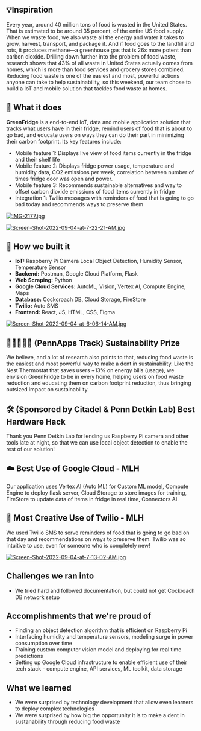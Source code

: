 ## 💡Inspiration
Every year, around 40 million tons of food is wasted in the United States. That is estimated to be around 35 percent, of the entire US food supply. When we waste food, we also waste all the energy and water it takes to grow, harvest, transport, and package it. And if food goes to the landfill and rots, it produces methane—a greenhouse gas that is 26x more potent than carbon dioxide.
Drilling down further into the problem of food waste, research shows that 43% of all waste in United States actually comes from homes, which is more than food services and grocery stores combined.
Reducing food waste is one of the easiest and most, powerful actions anyone can take to help sustainability, so this weekend, our team chose to build a IoT and mobile solution that tackles food waste at homes.

## 🤔 What it does
**GreenFridge** is a end-to-end IoT, data and mobile application solution that tracks what users have in their fridge, remind users of food that is about to go bad, and educate users on ways they can do their part in minimizing their carbon footprint. Its key features include:
* Mobile feature 1: Displays live view of food items currently in the fridge and their shelf life 
* Mobile feature 2: Displays fridge power usage, temperature and humidity data, CO2 emissions per week, correlation between number of times fridge door was open and power. 
* Mobile feature 3: Recommends sustainable alternatives and way to offset carbon dioxide emissions of food items currently in fridge
* Integration 1: Twilio messages with reminders of food that is going to go bad today and recommends ways to preserve them 

[![IMG-2177.jpg](https://i.postimg.cc/NM561vVm/IMG-2177.jpg)](https://postimg.cc/cgGtS2dL)

[![Screen-Shot-2022-09-04-at-7-22-21-AM.jpg](https://i.postimg.cc/B6qysbjs/Screen-Shot-2022-09-04-at-7-22-21-AM.jpg)](https://postimg.cc/Z9MjxTPD)

## 🦾 How we built it
* __IoT:__ Raspberry Pi Camera Local Object Detection, Humidity Sensor, Temperature Sensor
* __Backend:__ Postman, Google Cloud Platform, Flask
* __Web Scraping:__ Python
* __Google Cloud Services:__ AutoML, Vision, Vertex AI, Compute Engine, Maps
* __Database:__ Cockcroach DB, Cloud Storage, FireStore
* __Twilio:__ Auto SMS
* __Frontend:__ React, JS, HTML, CSS, Figma

[![Screen-Shot-2022-09-04-at-6-06-14-AM.jpg](https://i.postimg.cc/k4vd7Wjj/Screen-Shot-2022-09-04-at-6-06-14-AM.jpg)](https://postimg.cc/5Yyr3QWv)

## 👨🏻‍🤝‍👨🏽 (PennApps Track) Sustainability Prize
We believe, and a lot of research also points to that, reducing food waste is the easiest and most powerful way to make a dent in sustainability. Like the Nest Thermostat that saves users ~13% on energy bills (usage), we envision GreenFridge to be in every home, helping users on food waste reduction and educating them on carbon footprint reduction, thus bringing outsized impact on sustainability.

## 🛠 (Sponsored by Citadel & Penn Detkin Lab) Best Hardware Hack
Thank you Penn Detkin Lab for lending us Raspberry Pi camera and other tools late at night, so that we can use local object detection to enable the rest of our solution! 

## ☁️ Best Use of Google Cloud - MLH
Our application uses Vertex AI (Auto ML) for Custom ML model, Compute Engine to deploy flask server, Cloud Storage to store images for training, FireStore to update data of items in fridge in real time, Connectors AI. 

## 🤖 Most Creative Use of Twilio - MLH
We used Twilio SMS to serve reminders of food that is going to go bad on that day and recommendations on ways to preserve them. Twilio was so intuitive to use, even for someone who is completely new!

[![Screen-Shot-2022-09-04-at-7-13-02-AM.jpg](https://i.postimg.cc/Y0PQXn5Z/Screen-Shot-2022-09-04-at-7-13-02-AM.jpg)](https://postimg.cc/p5D9rZXJ)

## Challenges we ran into
* We tried hard and followed documentation, but could not get Cockroach DB network setup

## Accomplishments that we're proud of
* Finding an object detection algorithm that is efficient on Raspberry Pi
* Interfacing humidity and temperature sensors, modeling surge in power consumption over time
* Training custom computer vision model and deploying for real time predictions
* Setting up Google Cloud infrastructure to enable efficient use of their tech stack - compute engine, API services, ML toolkit, data storage

## What we learned
* We were surprised by technology development that allow even learners to deploy complex technologies
* We were surprised by how big the opportunity it is to make a dent in sustanability through reducing food waste

